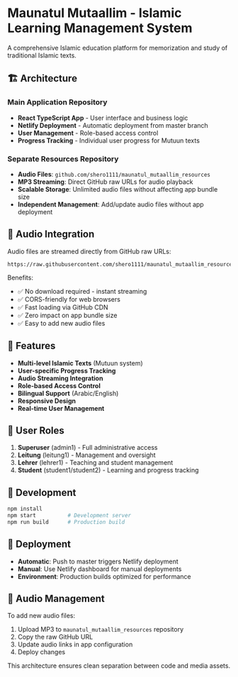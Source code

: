 # Maunatul Mutaallim - Islamic Learning Management System

A comprehensive Islamic education platform for memorization and study of traditional Islamic texts.

## 🏗️ Architecture

### Main Application Repository
- **React TypeScript App** - User interface and business logic
- **Netlify Deployment** - Automatic deployment from master branch
- **User Management** - Role-based access control
- **Progress Tracking** - Individual user progress for Mutuun texts

### Separate Resources Repository
- **Audio Files**: `github.com/shero1111/maunatul_mutaallim_resources`
- **MP3 Streaming**: Direct GitHub raw URLs for audio playback
- **Scalable Storage**: Unlimited audio files without affecting app bundle size
- **Independent Management**: Add/update audio files without app deployment

## 🎵 Audio Integration

Audio files are streamed directly from GitHub raw URLs:
```
https://raw.githubusercontent.com/shero1111/maunatul_mutaallim_resources/main/[filename].mp3
```

Benefits:
- ✅ No download required - instant streaming
- ✅ CORS-friendly for web browsers  
- ✅ Fast loading via GitHub CDN
- ✅ Zero impact on app bundle size
- ✅ Easy to add new audio files

## 🚀 Features

- **Multi-level Islamic Texts** (Mutuun system)
- **User-specific Progress Tracking**
- **Audio Streaming Integration** 
- **Role-based Access Control**
- **Bilingual Support** (Arabic/English)
- **Responsive Design**
- **Real-time User Management**

## 👥 User Roles

1. **Superuser** (admin1) - Full administrative access
2. **Leitung** (leitung1) - Management and oversight  
3. **Lehrer** (lehrer1) - Teaching and student management
4. **Student** (student1/student2) - Learning and progress tracking

## 🔧 Development

```bash
npm install
npm start          # Development server
npm run build      # Production build
```

## 📱 Deployment

- **Automatic**: Push to master triggers Netlify deployment
- **Manual**: Use Netlify dashboard for manual deployments
- **Environment**: Production builds optimized for performance

## 🎯 Audio Management

To add new audio files:
1. Upload MP3 to `maunatul_mutaallim_resources` repository
2. Copy the raw GitHub URL
3. Update audio links in app configuration
4. Deploy changes

This architecture ensures clean separation between code and media assets.
